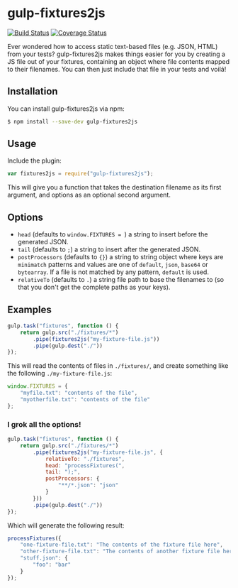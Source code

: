 # gulp-fixtures2js

[![Build Status](https://travis-ci.org/jussi-kalliokoski/gulp-fixtures2js.png?branch=master)](https://travis-ci.org/jussi-kalliokoski/gulp-fixtures2js)
[![Coverage Status](https://img.shields.io/coveralls/jussi-kalliokoski/gulp-fixtures2js.svg)](https://coveralls.io/r/jussi-kalliokoski/gulp-fixtures2js)

Ever wondered how to access static text-based files (e.g. JSON, HTML) from your tests? gulp-fixtures2js makes things easier for you by creating a JS file out of your fixtures, containing an object where file contents mapped to their filenames. You can then just include that file in your tests and voilá!

## Installation

You can install gulp-fixtures2js via npm:

```bash
$ npm install --save-dev gulp-fixtures2js
```

## Usage

Include the plugin:

```javascript
var fixtures2js = require("gulp-fixtures2js");
```

This will give you a function that takes the destination filename as its first argument, and options as an optional second argument.

## Options

* `head` (defaults to `window.FIXTURES = `) a string to insert before the generated JSON.
* `tail` (defaults to `;`) a string to insert after the generated JSON.
* `postProcessors` (defaults to `{}`) a string to string object where keys are `minimatch` patterns and values are one of `default`, `json`, `base64` or `bytearray`. If a file is not matched by any pattern, `default` is used.
* `relativeTo` (defaults to `.`) a string file path to base the filenames to (so that you don't get the complete paths as your keys).

## Examples

```javascript
gulp.task("fixtures", function () {
    return gulp.src("./fixtures/*")
        .pipe(fixtures2js("my-fixture-file.js"))
        .pipe(gulp.dest("./"))
});
```

This will read the contents of files in `./fixtures/`, and create something like the following `./my-fixture-file.js`:

```javascript
window.FIXTURES = {
    "myfile.txt": "contents of the file",
    "myotherfile.txt": "contents of the file"
};
```

### I grok **all** the options!

```javascript
gulp.task("fixtures", function () {
    return gulp.src("./fixtures/*")
        .pipe(fixtures2js("my-fixture-file.js", {
            relativeTo: "./fixtures",
            head: "processFixtures(",
            tail: ");",
            postProcessors: {
                "**/*.json": "json"
            }
        }))
        .pipe(gulp.dest("./"))
});
```

Which will generate the following result:

```javascript
processFixtures({
    "one-fixture-file.txt": "The contents of the fixture file here",
    "other-fixture-file.txt": "The contents of another fixture file here",
    "stuff.json": {
        "foo": "bar"
    }
});
```
